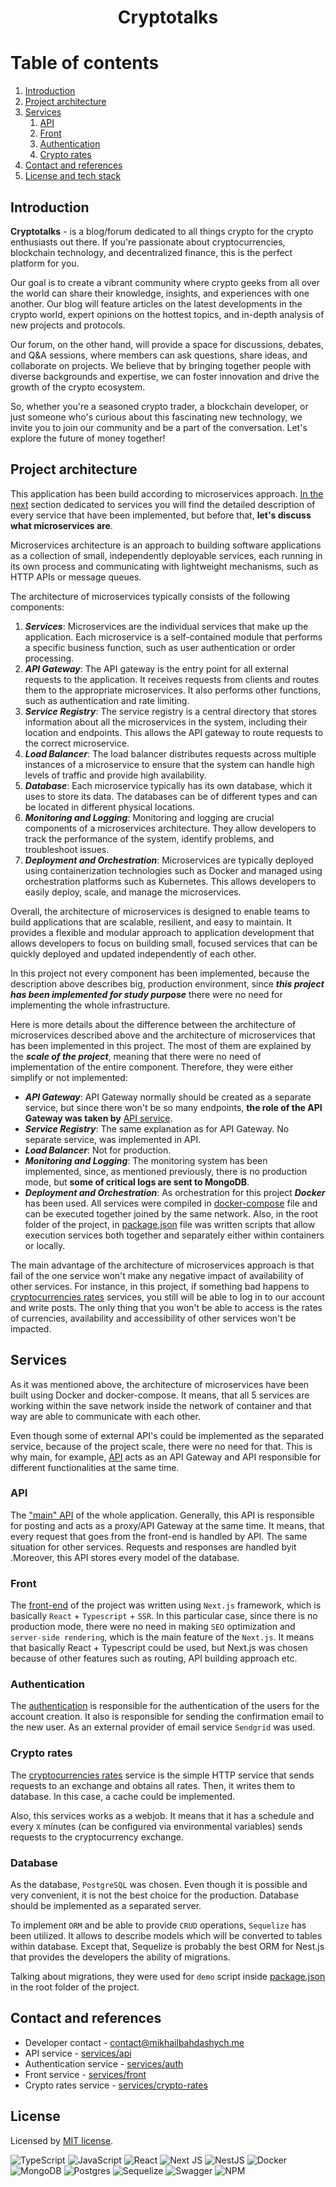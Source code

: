 <h1 align="center">
   Cryptotalks
</h1>

# Table of contents
1. [Introduction](#introduction)
2. [Project architecture](#project-architecture)
3. [Services](#services)
   1. [API](#api)
   2. [Front](#front)
   3. [Authentication](#authentication)
   4. [Crypto rates](#crypto-rates)
4. [Contact and references](#contact-and-references)
5. [License and tech stack](#license)

## Introduction

**Cryptotalks** - is a blog/forum dedicated to all things crypto for the crypto enthusiasts out there. If you're passionate about cryptocurrencies, blockchain technology, and decentralized finance, this is the perfect platform for you.

Our goal is to create a vibrant community where crypto geeks from all over the world can share their knowledge, insights, and experiences with one another. Our blog will feature articles on the latest developments in the crypto world, expert opinions on the hottest topics, and in-depth analysis of new projects and protocols.

Our forum, on the other hand, will provide a space for discussions, debates, and Q&A sessions, where members can ask questions, share ideas, and collaborate on projects. We believe that by bringing together people with diverse backgrounds and expertise, we can foster innovation and drive the growth of the crypto ecosystem.

So, whether you're a seasoned crypto trader, a blockchain developer, or just someone who's curious about this fascinating new technology, we invite you to join our community and be a part of the conversation. Let's explore the future of money together!

## Project architecture

This application has been build according to microservices approach. [In the next](#services) section dedicated to services you will find the detailed description of every service that have been implemented, but before that, **let's discuss what microservices are**. 

Microservices architecture is an approach to building software applications as a collection of small, independently deployable services, each running in its own process and communicating with lightweight mechanisms, such as HTTP APIs or message queues.

The architecture of microservices typically consists of the following components:

1. **_Services_**: Microservices are the individual services that make up the application. Each microservice is a self-contained module that performs a specific business function, such as user authentication or order processing. 
2. **_API Gateway_**: The API gateway is the entry point for all external requests to the application. It receives requests from clients and routes them to the appropriate microservices. It also performs other functions, such as authentication and rate limiting. 
3. **_Service Registry_**: The service registry is a central directory that stores information about all the microservices in the system, including their location and endpoints. This allows the API gateway to route requests to the correct microservice. 
4. **_Load Balancer_**: The load balancer distributes requests across multiple instances of a microservice to ensure that the system can handle high levels of traffic and provide high availability. 
5. **_Database_**: Each microservice typically has its own database, which it uses to store its data. The databases can be of different types and can be located in different physical locations. 
6. **_Monitoring and Logging_**: Monitoring and logging are crucial components of a microservices architecture. They allow developers to track the performance of the system, identify problems, and troubleshoot issues. 
7. **_Deployment and Orchestration_**: Microservices are typically deployed using containerization technologies such as Docker and managed using orchestration platforms such as Kubernetes. This allows developers to easily deploy, scale, and manage the microservices.

Overall, the architecture of microservices is designed to enable teams to build applications that are scalable, resilient, and easy to maintain. It provides a flexible and modular approach to application development that allows developers to focus on building small, focused services that can be quickly deployed and updated independently of each other.

In this project not every component has been implemented, because the description above describes big, production environment, since **_this project has been implemented for study purpose_** there were no need for implementing the whole infrastructure.

Here is more details about the difference between the architecture of microservices described above and the architecture of microservices that has been implemented in this project. The most of them are explained by the **_scale of the project_**, meaning that there were no need of implementation of the entire component. Therefore, they were either simplify or not implemented: 

- **_API Gateway_**: API Gateway normally should be created as a separate service, but since there won't be so many endpoints, **the role of the API Gateway was taken by** [API service](services/api).  
- **_Service Registry_**: The same explanation as for API Gateway. No separate service, was implemented in API.
- **_Load Balancer_**: Not for production.
- **_Monitoring and Logging_**: The monitoring system has been implemented, since, as mentioned previously, there is no production mode, but **some of critical logs are sent to MongoDB**.
- **_Deployment and Orchestration_**: As orchestration for this project **_Docker_** has been used. All services were compiled in [docker-compose](docker-compose.yml) file and can be executed together joined by the same network. Also, in the root folder of the project, in [package.json](package.json) file was written scripts that allow execution services both together and separately either within containers or locally. 

The main advantage of the architecture of microservices approach is that fail of the one service won't make any negative impact of availability of other services. For instance, in this project, if something bad happens to [cryptocurrencies rates](services/crypto-rates) services, you still will be able to log in to our account and write posts. The only thing that you won't be able to access is the rates of currencies, availability and accessibility of other services won't be impacted. 

## Services

As it was mentioned above, the architecture of microservices have been built using Docker and docker-compose. It means, that all 5 services are working within the save network inside the network of container and that way are able to communicate with each other.

Even though some of external API's could be implemented as the separated service, because of the project scale, there were no need for that. This is why main, for example, [API](services/api) acts as an API Gateway and API responsible for different functionalities at the same time.

### API

The ["main" API](services/api) of the whole application. Generally, this API is responsible for posting and acts as a proxy/API Gateway at the same time. It means, that every request that goes from the front-end is handled by API. The same situation for other services. Requests and responses are handled byit .Moreover, this API stores every model of the database.

### Front

The [front-end](services/front) of the project was written using `Next.js` framework, which is basically `React` + `Typescript` + `SSR`. In this particular case, since there is no production mode, there were no need in making `SEO` optimization and `server-side rendering`, which is the main feature of the `Next.js`. It means that basically React + Typescript could be used, but Next.js was chosen because of other features such as routing, API building approach etc.   

### Authentication

The [authentication](services/auth) is responsible for the authentication of the users for the account creation. It also is responsible for sending the confirmation email to the new user. As an external provider of email service `Sendgrid` was used.

### Crypto rates

The [cryptocurrencies rates](services/crypto-rates) service is the simple HTTP service that sends requests to an exchange and obtains all rates. Then, it writes them to database. In this case, a cache could be implemented.

Also, this services works as a webjob. It means that it has a schedule and every `X` minutes (can be configured via environmental variables) sends requests to the cryptocurrency exchange.

### Database

As the database, `PostgreSQL` was chosen. Even though it is possible and very convenient, it is not the best choice for the production. Database should be implemented as a separated server.

To implement `ORM` and be able to provide `CRUD` operations, `Sequelize` has been utilized. It allows to describe models which will be converted to tables within database. Except that, Sequelize is probably the best ORM for Nest.js that provides the developers the ability of migrations.

Talking about migrations, they were used for `demo` script inside [package.json](package.json) in the root folder of the project.

## Contact and references

- Developer contact - [contact@mikhailbahdashych.me](mailto:contact@mikhailbahdashych.me)
- API service - [services/api](services/api)
- Authentication service - [services/auth](services/auth)
- Front service - [services/front](services/front)
- Crypto rates service - [services/crypto-rates](services/crypto-rates)

## License

Licensed by [MIT license](LICENSE).

![TypeScript](https://img.shields.io/badge/typescript-%23007ACC.svg?style=for-the-badge&logo=typescript&logoColor=white)
![JavaScript](https://img.shields.io/badge/javascript-%23323330.svg?style=for-the-badge&logo=javascript&logoColor=%23F7DF1E)
![React](https://img.shields.io/badge/react-%2320232a.svg?style=for-the-badge&logo=react&logoColor=%2361DAFB)
![Next JS](https://img.shields.io/badge/Next-black?style=for-the-badge&logo=next.js&logoColor=white)
![NestJS](https://img.shields.io/badge/nestjs-%23E0234E.svg?style=for-the-badge&logo=nestjs&logoColor=white)
![Docker](https://img.shields.io/badge/docker-%230db7ed.svg?style=for-the-badge&logo=docker&logoColor=white)
![MongoDB](https://img.shields.io/badge/MongoDB-%234ea94b.svg?style=for-the-badge&logo=mongodb&logoColor=white)
![Postgres](https://img.shields.io/badge/postgres-%23316192.svg?style=for-the-badge&logo=postgresql&logoColor=white)
![Sequelize](https://img.shields.io/badge/Sequelize-52B0E7?style=for-the-badge&logo=Sequelize&logoColor=white)
![Swagger](https://img.shields.io/badge/-Swagger-%23Clojure?style=for-the-badge&logo=swagger&logoColor=white)
![NPM](https://img.shields.io/badge/NPM-%23CB3837.svg?style=for-the-badge&logo=npm&logoColor=white)
